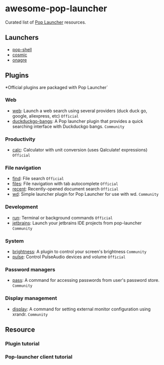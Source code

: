# awesome-pop-launcher

Curated list of [Pop Launcher](https://github.com/pop-os/launcher) resources.


## Launchers

- [pop-shell](https://github.com/pop-os/shell/) 
- [cosmic](https://github.com/pop-os/cosmic-launcher)
- [onagre](https://github.com/oknozor/onagre)

## Plugins

*Official plugins are packaged with Pop Launcher`

### Web

- [web](https://github.com/pop-os/launcher/blob/master/plugins/src/web): Launch a web search using several providers (duck duck go, google, aliexpress, etc) `Official`
- [duckduckgo-bangs](https://github.com/foo-dogsquared/pop-launcher-plugin-duckduckgo-bangs): A Pop launcher plugin that provides a quick searching interface with Duckduckgo bangs. `Community`

### Productivity

- [calc](https://github.com/pop-os/launcher/blob/master/plugins/src/calc): Calculator with unit conversion (uses Qalculate! expressions) `Official`

### File navigation

- [find](https://github.com/pop-os/launcher/blob/master/plugins/src/find): File search `Official`
- [files](https://github.com/pop-os/launcher/blob/master/plugins/src/files): File navigation with tab autocomplete `Official`
- [recent](https://github.com/pop-os/launcher/blob/master/plugins/src/recent): Recently-opened document search `Official`
- [wd](https://github.com/erauer/wd-launcher): Simple launcher plugin for Pop Launcher for use with wd. `Community`

### Development

- [run](https://github.com/pop-os/launcher/blob/master/plugins/src/terminal): Terminal or background commands `Official`
- [jetbrains](https://github.com/oknozor/pop-launcher-jetbrains-plugin): Launch your jetbrains IDE projects from pop-launcher `Community`

### System

- [brightness](https://github.com/lucas-dclrcq/pop-launcher-brightness-plugin): A plugin to control your screen's brightness `Community`
- [pulse](https://github.com/pop-os/launcher/blob/master/plugins/src/pulse): Control PulseAudio devices and volume `Official`

### Password managers

- [pass](https://github.com/pbui/pop-launcher-scripts): A command for accessing passwords from user's password store. `Community`

### Display management

- [display](https://github.com/pbui/pop-launcher-scripts): A command for setting external monitor configuration using xrandr. `Community`

## Resource

### Plugin tutorial

### Pop-launcher client tutorial
